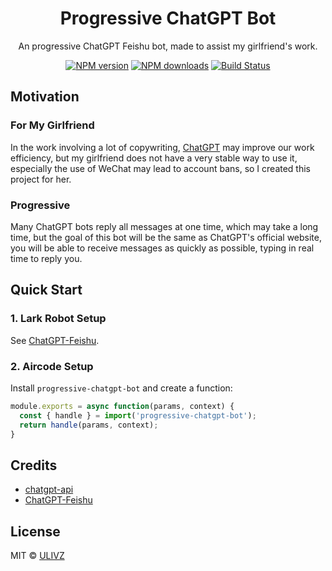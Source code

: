 <h1 align="center">Progressive ChatGPT Bot</h1>

<p align="center">
    An progressive ChatGPT Feishu bot, made to assist my girlfriend's work.
</p>

<p align="center">
    <a href="https://npmjs.com/package/progressive-chatgpt-bot"><img src="https://img.shields.io/npm/v/progressive-chatgpt-bot.svg?style=flat" alt="NPM version"></a> 
    <a href="https://npmjs.com/package/progressive-chatgpt-bot"><img src="https://img.shields.io/npm/dm/progressive-chatgpt-bot.svg?style=flat" alt="NPM downloads"></a> 
    <a href="https://circleci.com/gh/saojs/progressive-chatgpt-bot"><img src="https://img.shields.io/circleci/project/saojs/progressive-chatgpt-bot/master.svg?style=flat" alt="Build Status"></a> 
</p>

## Motivation

### For My Girlfriend

In the work involving a lot of copywriting, [ChatGPT](https://openai.com/blog/chatgpt/) may improve our work efficiency, but my girlfriend does not have a very stable way to use it, especially the use of WeChat may lead to account bans, so I created this project for her.

### Progressive

Many ChatGPT bots reply all messages at one time, which may take a long time, but the goal of this bot will be the same as ChatGPT's official website, you will be able to receive messages as quickly as possible, typing in real time to reply you.


## Quick Start

### 1. Lark Robot Setup

See [ChatGPT-Feishu](https://github.com/bestony/ChatGPT-Feishu).

### 2. Aircode Setup

Install `progressive-chatgpt-bot` and create a function:

```ts
module.exports = async function(params, context) {
  const { handle } = import('progressive-chatgpt-bot');
  return handle(params, context);
}
```

## Credits

- [chatgpt-api](https://github.com/bestony/chatgpt-api)
- [ChatGPT-Feishu](https://github.com/bestony/ChatGPT-Feishu)

## License

MIT &copy; [ULIVZ](https://github.com/ulivz)
